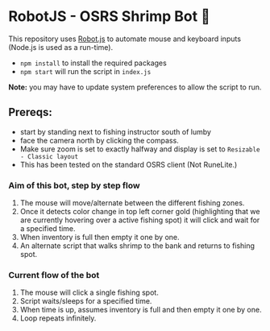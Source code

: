 # RobotJS - OSRS Shrimp Bot 🦐

This repository uses [Robot.js](https://robotjs.io/) to automate mouse and keyboard inputs (Node.js is used as a run-time).

- `npm install` to install the required packages
- `npm start` will run the script in `index.js`

**Note:** you may have to update system preferences to allow the script to run.

## Prereqs:

- start by standing next to fishing instructor south of lumby
- face the camera north by clicking the compass.
- Make sure zoom is set to exactly halfway and display is set to `Resizable - Classic layout`
- This has been tested on the standard OSRS client (Not RuneLite.)

### Aim of this bot, step by step flow

1. The mouse will move/alternate between the different fishing zones.
2. Once it detects color change in top left corner gold (highlighting that we are currently hovering over a active fishing spot) it will click and wait for a specified time.
3. When inventory is full then empty it one by one.
4. An alternate script that walks shrimp to the bank and returns to fishing spot.

### Current flow of the bot

1. The mouse will click a single fishing spot.
2. Script waits/sleeps for a specified time.
3. When time is up, assumes inventory is full and then empty it one by one.
4. Loop repeats infinitely.

